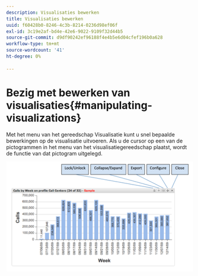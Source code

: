 ```yaml
---
description: Visualisaties bewerken
title: Visualisaties bewerken
uuid: f60428b0-8246-4c3b-8214-0236d98ef06f
exl-id: 3c19e2af-bd4e-42e6-9022-9109f32d44b5
source-git-commit: d9df90242ef96188f4e4b5e6d04cfef196b0a628
workflow-type: tm+mt
source-wordcount: '41'
ht-degree: 0%

---
```


# Bezig met bewerken van visualisaties{#manipulating-visualizations}

Met het menu van het gereedschap Visualisatie kunt u snel bepaalde bewerkingen op de visualisatie uitvoeren. Als u de cursor op een van de pictogrammen in het menu van het visualisatiegereedschap plaatst, wordt de functie van dat pictogram uitgelegd.

![](assets/manipulate_visual.png)
